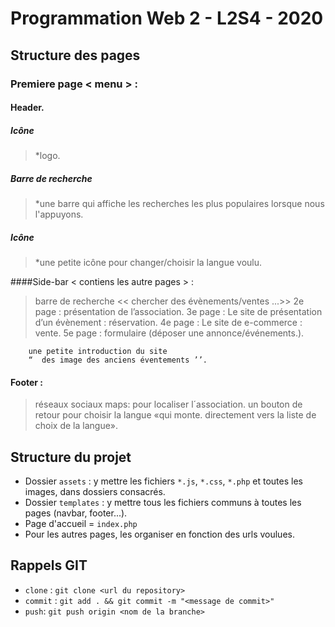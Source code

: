 # Programmation Web 2 - L2S4 - 2020
## Structure des pages 
### Premiere page <  menu  > :
#### Header. 
##### Icône
> *logo.

##### Barre de recherche 
> *une barre qui affiche les recherches les plus populaires lorsque nous l'appuyons.

##### Icône 
> *une petite icône pour changer/choisir la langue voulu.
		
####Side-bar  < contiens les autre pages  > :
	
> barre de recherche << chercher des évènements/ventes ...>>
> 2e page :  présentation de l’association.
> 3e page : Le site de présentation d’un évènement : réservation.
> 4e page : Le site de e-commerce : vente.
> 5e  page : formulaire (déposer une annonce/événements.).
	

		une petite introduction du site
		“  des image des anciens éventements ’’.

#### Footer : 
> réseaux sociaux 
> maps: pour localiser l´association.
> un bouton de retour pour choisir la langue «qui monte. directement vers la liste de choix de la langue».





## Structure du projet

* Dossier `assets` : y mettre les fichiers `*.js`, `*.css`, `*.php` et toutes les images, dans dossiers consacrés.
* Dossier `templates` : y mettre tous les fichiers communs à toutes les pages (navbar, footer...).
* Page d'accueil = `index.php`
* Pour les autres pages, les organiser en fonction des urls voulues.

## Rappels GIT

* `clone` : `git clone <url du repository>`
* `commit` : `git add . && git commit -m "<message de commit>"`
* `push`: `git push origin <nom de la branche>`
